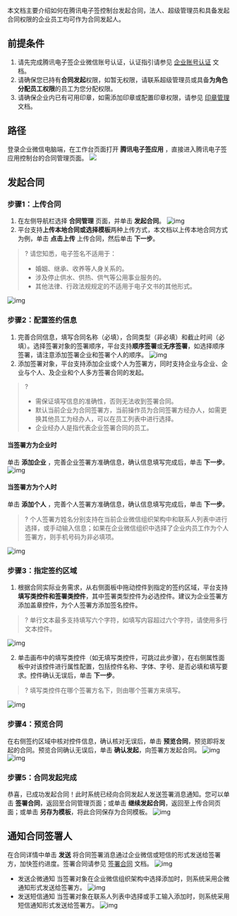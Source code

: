 本文档主要介绍如何在腾讯电子签控制台发起合同，法人、超级管理员和具备发起合同权限的企业员工均可作为合同发起人。



## 前提条件
1. 请先完成腾讯电子签企业微信账号认证，认证指引请参见 [企业账号认证](https://doc.weixin.qq.com/doc/w3_AFcA9gaRACgHwK56MftTw6GOR6j01?scode=AJEAIQdfAAoIjxhlPJAFcA9gaRACg) 文档。
2. 请确保您已持有**合同发起**权限，如暂无权限，请联系超级管理员或具备**为角色分配员工权限**的员工为您分配权限。
3. 请确保企业内已有可用印章，如需添加印章或配置印章权限，请参见 [印章管理](https://doc.weixin.qq.com/doc/w3_AFcA9gaRACgRRdRb0NwRXqiB9D7aJ?scode=AJEAIQdfAAoZdK6Q09AFcA9gaRACg) 文档。


## 路径
登录企业微信电脑端，在工作台页面打开 **腾讯电子签应用** ，直接进入腾讯电子签应用控制台的合同管理页面。
![](https://qcloudimg.tencent-cloud.cn/raw/716f0eca9e4a12380b293638ac9ae374.png)    



## 发起合同

### 步骤1：上传合同
1. 在左侧导航栏选择 **合同管理** 页面，并单击 **发起合同**。
![img](https://qcloudimg.tencent-cloud.cn/raw/86d1b5b1714c14da87282c263a1a22df.png)        
2. 平台支持**上传本地合同或选择模板**两种上传方式，本文档以上传本地合同方式为例，单击 **点击上传** 上传合同，然后单击 **下一步**。
>? 请您知悉，电子签名不适用于：
> - 婚姻、继承、收养等人身关系的。
> - 涉及停止供水、供热、供气等公用事业服务的。
> - 其他法律、行政法规规定的不适用于电子文书的其他形式。

 ![img](https://qcloudimg.tencent-cloud.cn/raw/2ae71b7a8c12186031a0bd2aa3e09cec.png)        


### 步骤2：配置签约信息
1. 完善合同信息，填写合同名称（必填），合同类型（非必填）和截止时间（必填）。选择签署对象的签署顺序，平台支持**顺序签署**或**无序签署**，如选择顺序签署，请注意添加签署企业和签署个人的顺序。
![img](https://qcloudimg.tencent-cloud.cn/raw/84d832640ea212a60b3b3dbaaf0bdacc.png)        
2. 添加签署对象，平台支持添加企业或个人为签署方，同时支持企业与企业、企业与个人、及企业和个人多方签署合同的发起。
>? 
>- 需保证填写信息的准确性，否则无法收到签署合同。
>- 默认当前企业为合同签署方，当前操作员为合同签署方经办人，如需更换其他员工为经办人，可以在员工列表中进行选择。
>- 企业经办人是指代表企业签署合同的员工。

#### 当签署方为企业时
单击 **添加企业** ，完善企业签署方准确信息，确认信息填写完成后，单击 **下一步**。
![img](https://qcloudimg.tencent-cloud.cn/raw/d2f3af65a9f3a9dea73ddac2f72504b9.png)        

#### 当签署方为个人时
单击 **添加个人** ，完善个人签署方准确信息，确认信息填写完成后，单击 **下一步**。
>? 个人签署方姓名分别支持在当前企业微信组织架构中和联系人列表中进行选择，或手动输入信息；如果在企业微信组织中选择了企业内员工作为个人签署方，则手机号码为非必填项。

![img](https://qcloudimg.tencent-cloud.cn/raw/89a3de2f07615fb2dbd8adc9f50b37cf.png)        



### 步骤3：指定签约区域
1. 根据合同实际业务需求，从右侧面板中拖动控件到指定的签约区域，平台支持**填写类控件和签署类控件**，其中签署类型控件为必选控件。建议为企业签署方添加盖章控件，为个人签署方添加签名控件。
>? 单行文本最多支持填写六个字符，如填写内容超过六个字符，请使用多行文本控件。

 ![img](https://qcloudimg.tencent-cloud.cn/raw/661be6c9ea7940637bc114a6a1b4b4dd.png)        

2. 单击画布中的填写类控件（如无填写类控件，可跳过此步骤），在右侧属性面板中对该控件进行属性配置，包括控件名称、字体、字号、是否必填和填写要求。控件确认无误后，单击 **下一步**。
>? 填写类控件在哪个签署方名下，则由哪个签署方来填写。

 ![img](https://qcloudimg.tencent-cloud.cn/raw/1be841b2c7b81760abf4ac150c012eac.png)        



### 步骤4：预览合同
在右侧签约区域中核对控件信息，确认核对无误后，单击 **预览合同**，预览即将发起的合同。预览合同确认无误后，单击 **确认发起**，向签署方发起合同。
![img](https://qcloudimg.tencent-cloud.cn/raw/704c8b1084a41e39a3ede46401ad3461.png)
 ![img](https://qcloudimg.tencent-cloud.cn/raw/8a6ce26a3db4b519abd0a58f55aae707.png)        



### 步骤5：合同发起完成
恭喜，已成功发起合同！此时系统已经向合同发起人发送签署消息通知。您可以单击 **签署合同**，返回至合同管理页面；或单击 **继续发起合同**，返回至上传合同页面；或单击 **另存为模板**，将此合同保存为合同模板。
![img](https://qcloudimg.tencent-cloud.cn/raw/759b87afedbf27a6e70faf50cd653d4e.png)        



## 通知合同签署人
在合同详情中单击 **发送** 将合同签署消息通过企业微信或短信的形式发送给签署方，加快签约进度。签署合同请参见 [签署合同](https://doc.weixin.qq.com/doc/w3_AFcA9gaRACgIjSdB15XTSuHr1VSeP?scode=AJEAIQdfAAojMvv3rWAFcA9gaRACg) 文档。
![img](https://qcloudimg.tencent-cloud.cn/raw/82a209be6c5777c228a601892e365afe.png)        

- 发送企微通知
当签署对象在企业微信组织架构中选择添加时，则系统采用企微通知形式发送给签署方。
![img](https://qcloudimg.tencent-cloud.cn/raw/b1e7d1201a3a820f5043fa00d43d3508.png)        
- 发送短信通知
当签署对象在联系人列表中选择或手工输入添加时，则系统采用短信通知形式发送给签署方。
![img](https://qcloudimg.tencent-cloud.cn/raw/a468ec2e30e709dc9fdf48b65347a5d4.png)        
